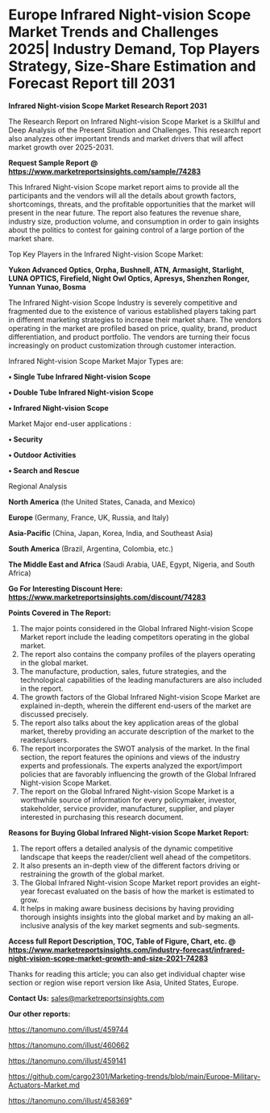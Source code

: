  # Europe Infrared Night-vision Scope Market Trends and Challenges 2025| Industry Demand, Top Players Strategy, Size-Share Estimation and Forecast Report till 2031

<strong>Infrared Night-vision Scope Market Research Report 2031</strong>

The Research Report on Infrared Night-vision Scope Market is a Skillful and Deep Analysis of the Present Situation and Challenges. This research report also analyzes other important trends and market drivers that will affect market growth over 2025-2031.

<strong>Request Sample Report @ <a href=https://www.marketreportsinsights.com/sample/74283>https://www.marketreportsinsights.com/sample/74283</a></strong>

This Infrared Night-vision Scope market report aims to provide all the participants and the vendors will all the details about growth factors, shortcomings, threats, and the profitable opportunities that the market will present in the near future. The report also features the revenue share, industry size, production volume, and consumption in order to gain insights about the politics to contest for gaining control of a large portion of the market share.

Top Key Players in the Infrared Night-vision Scope Market:

<strong>Yukon Advanced Optics, Orpha, Bushnell, ATN, Armasight, Starlight, LUNA OPTICS, Firefield, Night Owl Optics, Apresys, Shenzhen Ronger, Yunnan Yunao, Bosma</strong>

The Infrared Night-vision Scope Industry is severely competitive and fragmented due to the existence of various established players taking part in different marketing strategies to increase their market share. The vendors operating in the market are profiled based on price, quality, brand, product differentiation, and product portfolio. The vendors are turning their focus increasingly on product customization through customer interaction.

Infrared Night-vision Scope Market Major Types are:

<strong>• Single Tube Infrared Night-vision Scope

• Double Tube Infrared Night-vision Scope

• Infrared Night-vision Scope</strong>

Market Major end-user applications :

<strong>• Security

• Outdoor Activities

• Search and Rescue</strong>

Regional Analysis

</u><strong><b>North America</b></strong> (the United States, Canada, and Mexico)

<strong><b>Europe </b></strong>(Germany, France, UK, Russia, and Italy)

<strong><b>Asia-Pacific</b></strong> (China, Japan, Korea, India, and Southeast Asia)

<strong><b>South America</b></strong> (Brazil, Argentina, Colombia, etc.)

<strong><b>The Middle East and Africa</b></strong> (Saudi Arabia, UAE, Egypt, Nigeria, and South Africa)

<strong>Go For Interesting Discount Here: <a href=https://www.marketreportsinsights.com/discount/74283>https://www.marketreportsinsights.com/discount/74283</a></strong>

<strong>Points Covered in The Report:</strong>
<ol>
  <li>The major points considered in the Global Infrared Night-vision Scope Market report include the leading competitors operating in the global market.</li>
  <li>The report also contains the company profiles of the players operating in the global market.</li>
  <li>The manufacture, production, sales, future strategies, and the technological capabilities of the leading manufacturers are also included in the report.</li>
  <li>The growth factors of the Global Infrared Night-vision Scope Market are explained in-depth, wherein the different end-users of the market are discussed precisely.</li>
  <li>The report also talks about the key application areas of the global market, thereby providing an accurate description of the market to the readers/users.</li>
  <li>The report incorporates the SWOT analysis of the market. In the final section, the report features the opinions and views of the industry experts and professionals. The experts analyzed the export/import policies that are favorably influencing the growth of the Global Infrared Night-vision Scope Market.</li>
  <li>The report on the Global Infrared Night-vision Scope Market is a worthwhile source of information for every policymaker, investor, stakeholder, service provider, manufacturer, supplier, and player interested in purchasing this research document.</li>
</ol>
<strong>Reasons for Buying Global Infrared Night-vision Scope Market Report:</strong>

<ol>
  <li>The report offers a detailed analysis of the dynamic competitive landscape that keeps the reader/client well ahead of the competitors.</li>
  <li>It also presents an in-depth view of the different factors driving or restraining the growth of the global market.</li>
  <li>The Global Infrared Night-vision Scope Market report provides an eight-year forecast evaluated on the basis of how the market is estimated to grow.</li>
  <li>It helps in making aware business decisions by having providing thorough insights insights into the global market and by making an all-inclusive analysis of the key market segments and sub-segments.</li>
</ol>
<strong>Access full Report Description, TOC, Table of Figure, Chart, etc. @ <a href=https://www.marketreportsinsights.com/industry-forecast/infrared-night-vision-scope-market-growth-and-size-2021-74283>https://www.marketreportsinsights.com/industry-forecast/infrared-night-vision-scope-market-growth-and-size-2021-74283</a></strong>


Thanks for reading this article; you can also get individual chapter wise section or region wise report version like Asia, United States, Europe.

<strong>Contact Us:</strong>
sales@marketreportsinsights.com

<strong>Our other reports:</strong>

<a href=https://tanomuno.com/illust/459744>https://tanomuno.com/illust/459744</a>

<a href=https://tanomuno.com/illust/460662>https://tanomuno.com/illust/460662</a>

<a href=https://tanomuno.com/illust/459141>https://tanomuno.com/illust/459141</a>

<a href=https://github.com/cargo2301/Marketing-trends/blob/main/Europe-Military-Actuators-Market.md>https://github.com/cargo2301/Marketing-trends/blob/main/Europe-Military-Actuators-Market.md</a>

<a href=https://tanomuno.com/illust/458369>https://tanomuno.com/illust/458369</a>"
